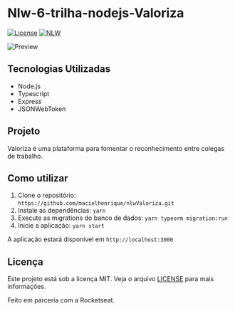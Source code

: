 # Nlw-6-trilha-nodejs-Valoriza

[![License](https://img.shields.io/static/v1?label=license&message=MIT&color=8257E5&labelColor=000000)](https://opensource.org/licenses/MIT)
[![NLW](https://img.shields.io/static/v1?label=NLW&message=Together&color=8257E5&labelColor=000000)](https://nextlevelweek.com/)

![Preview](https://raw.githubusercontent.com/rocketseat-education/nlw-06-nodejs/master/.github/preview.png)

## Tecnologias Utilizadas

- Node.js
- Typescript
- Express
- JSONWebToken

## Projeto

Valoriza é uma plataforma para fomentar o reconhecimento entre colegas de trabalho.

## Como utilizar

1. Clone o repositório: `https://github.com/macielhenrique/nlwValoriza.git`
2. Instale as dependências: `yarn`
3. Execute as migrations do banco de dados: `yarn typeorm migration:run`
4. Inicie a aplicação: `yarn start`

A aplicação estará disponível em `http://localhost:3000`

## Licença

Este projeto está sob a licença MIT. Veja o arquivo [LICENSE](LICENSE.md) para mais informações.

Feito em parceria com a Rocketseat.
